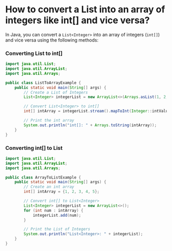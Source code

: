 # How to convert a List into an array of integers like int[] and vice versa?
In Java, you can convert a `List<Integer>` into an array of integers (`int[]`) and vice versa using the following methods:
### Converting List<Integer> to int[]

```java
import java.util.List;
import java.util.ArrayList;
import java.util.Arrays;

public class ListToArrayExample {
    public static void main(String[] args) {
        // Create a List of Integers
        List<Integer> integerList = new ArrayList<>(Arrays.asList(1, 2, 3, 4, 5));

        // Convert List<Integer> to int[]
        int[] intArray = integerList.stream().mapToInt(Integer::intValue).toArray();

        // Print the int array
        System.out.println("int[]: " + Arrays.toString(intArray));
    }
}
```

### Converting int[] to List<Integer>

```java
import java.util.List;
import java.util.ArrayList;
import java.util.Arrays;

public class ArrayToListExample {
    public static void main(String[] args) {
        // Create an int array
        int[] intArray = {1, 2, 3, 4, 5};

        // Convert int[] to List<Integer>
        List<Integer> integerList = new ArrayList<>();
        for (int num : intArray) {
            integerList.add(num);
        }

        // Print the List of Integers
        System.out.println("List<Integer>: " + integerList);
    }
}
```
